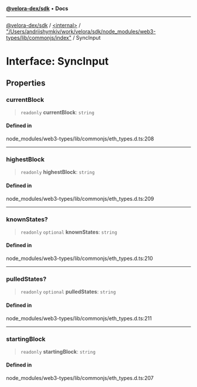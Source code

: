 [**@velora-dex/sdk**](../../../../README.md) • **Docs**

***

[@velora-dex/sdk](../../../../globals.md) / [\<internal\>](../../../README.md) / ["/Users/andriishymkiv/work/velora/sdk/node\_modules/web3-types/lib/commonjs/index"](../README.md) / SyncInput

# Interface: SyncInput

## Properties

### currentBlock

> `readonly` **currentBlock**: `string`

#### Defined in

node\_modules/web3-types/lib/commonjs/eth\_types.d.ts:208

***

### highestBlock

> `readonly` **highestBlock**: `string`

#### Defined in

node\_modules/web3-types/lib/commonjs/eth\_types.d.ts:209

***

### knownStates?

> `readonly` `optional` **knownStates**: `string`

#### Defined in

node\_modules/web3-types/lib/commonjs/eth\_types.d.ts:210

***

### pulledStates?

> `readonly` `optional` **pulledStates**: `string`

#### Defined in

node\_modules/web3-types/lib/commonjs/eth\_types.d.ts:211

***

### startingBlock

> `readonly` **startingBlock**: `string`

#### Defined in

node\_modules/web3-types/lib/commonjs/eth\_types.d.ts:207
